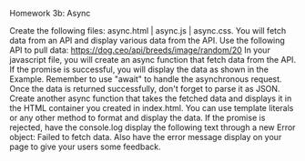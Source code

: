 Homework 3b: Async

Create the following files:
async.html |
async.js |
async.css.
You will fetch data from an API and display various data from the API. Use the following API to pull data:
https://dog.ceo/api/breeds/image/random/20
In your javascript file, you will create an async function that fetch data from the API.
If the promise is successful, you will display the data as shown in the Example. Remember to use "await" to handle the asynchronous request.
Once the data is returned successfully, don't forget to parse it as JSON.
Create another async function that takes the fetched data and displays it in the HTML container you created in index.html. You can use template literals or any other method to format and display the data.
If the promise is rejected, have the console.log display the following text through a new Error object: Failed to fetch data. Also have the error message display on your page to give your users some feedback. 